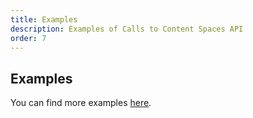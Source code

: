 ```yaml
---
title: Examples
description: Examples of Calls to Content Spaces API
order: 7
---
```


## Examples

You can find more examples [here](/docs/general/examples.html).

